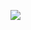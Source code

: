 [![](https://mermaid.ink/img/pako:eNqtWF9v01YU_ypXfmq1tAshtKsfKoUwQQVUXVNNaOseXNvkWontzL6O2iEepj7wME2iD3tACIlQVR2wChhMk2JNPLjie_ib7JxjJ77-k6ZI9CF13PO75__vnNsHiu4apqIqvvlzYDq6ecPSup5m7zoMfgaaJyzdGmiOYB2m-Wyz--ltHD6z2F40cipkOm2U2vECp8tE9MLOA1iHuwPTLOO27tLpt-LwERM8Do8A_l0Qj48d1o_-Yx16GvB4_LLCsPbF4Buaw5kdhyd6GbpRRt6K_gJ5RPOy_HZZ_rYVh4c2M4IDeCvKkFYZssWjFw6E50yvULFZlt_h0Qf4BRF0E_nkc9MVJnOHpsc6tVZHBZ8PmPDI_POj88ME4TBfCh7-_VU-DclnZ2l9_SvInsrOHxPUAfmzARtGz92Z6UyhnfYSoJfAglsYC4fs_o1dR71dMAVe_hqwHqc_lpRC6lXW5hg-gJ4fxeOPzsW5B0Slwq6lucyAN4_mHFDWHoe_O2xXgUC_snMAdjcOn1q7SkXJYpoqRKcmrq9vqWwnHo9c9Co8spjA2GFM_Ev7tIdfAijf8euACTrMv8AfcmczSZ3ATEP-mB19QOjxDLUYBZXd-fQWFCSFJiyH6Z9GbA_lU0Gyjo6_F430pDwgvnlUKbxtKbzGtA8rDGmTIe3p-ej9O13GwIvjAetDdjPExOMdD90bQp0BMIjDJzp2F0CNQu-3Z4Q5jwK_3wi2R68qI3z-GGvaKcDKXk0BSWFBMrG4UeVhvi0X7Oh5gK_e6DXWQ2JgehyOFkt64_G_Ago9GlFmfSgrzEFSVT2eo4e-6w4m7CQ8LTUyCyNqONWYEYdvWB-7JkhwUv2izu-1vmVowDSSILXpaUDskIH2PFPrsdvcyokW8zb5ydiL1NzInR4dwwf5pbP9rB6yE0zHSL5MHwqhasfjE1BObKhHzy0yGWI3pLrVU76RodDc2K7HFrAGdI7DE97i2TxgvovNCx-ZIZ2lxY2OKgNlgM4x6Im0NrF0PgyqIjxhV6a4iYmXRTYqY7OBwUHsvTg8I2rEGhJETdjHvDj5NrIOk5teZKrh8URAIUH3ldDVtavDGR-JEJ8wLrdgdfckBH3PxBLGeniacoIP9vA51EkH7ktQ2S53IAq7Cccq6Ud_Q4qHyOQzD8jbdhOCSdUFPd2r2AVy46BNzExxFHAq8DkSJ49GFkyf88cafIMAhc-KJyn5sxa35ZkpkFYGUlwqrWELLf_A0RfzJ6WBk9NL3dclr6r8KRSVpgtriPSw3UlebKOraF9-McI6e5fkHReTePwOfrU25mAgFqfQvjheFhzwMsBaO3UWcxb0BfsxN4jBg9GAxeFLgHHKHDwYMEKdnzLvt7MUwj72aqqzWF6fkz8I3EA6S07b565401RvdiZbhMhk8mqmgE2Qn5bkLHG2sBX4_Otvbc3qLxZ9pBXwjkVyPcBULI_pxKSWeCZT4aSetqsKKt1Iy12eJdLs-2Yhk0OLnkb2pfK4E4evqX-A0KRuSLoZ-c5wceidJBP4c9N7ndzOVJSasjpTMmJ-oiRpiP-f9sTs2TmbGfG5RkjmSDeJyT7OenH4HjeMM43a9g-LxkVCDH1wUzqJVo02dyfrO-z62fyuLtU8iXZkNTqgidPEjHK5IGfZAnsxtIL3dOmgWXbezLyfQ_lfgvbTMCvlU-cPgOg4l7tLRUBi_kKCy-uWYZaYv_pWusNNuJVF_1g07mG78wNaGnwtSOtkelUtXR9a2UjADbZwQCnBLQSRTlp1hYtj3TaFZ-k-9TyMergkOrltMgNR61K76Cln5m_preo9I1nC02U3Z2FWyLJnhukLzz1gW8V4ban5-6QevU_vCnuoZz96r7FkCGa06HS5hVcLKCq4YwEZKzWl61mGogovMGuKbXrAGfBVeYDqdhXBTdvcVVR4NMz7WtCnKfUQYDCafnBde4L03KDLFfW-BqxcU4IB3gHS_w1NRaAaTK_tBo5Q1DU6QVEfKPuKeuWb5nKz2VhZbaw21pprjUZNOVDUpWbz6nK9UV9ZqTfr9atr9ZWHNeUX0tlcvlav10G0ea25tnpt9WpNMQ1LuN7d5L9T9E-qh_8DP0uF5w?type=png)](https://mermaid.live/edit#pako:eNqtWF9v01YU_ypXfmq1tAshtKsfKoUwQQVUXVNNaOseXNvkWontzL6O2iEepj7wME2iD3tACIlQVR2wChhMk2JNPLjie_ib7JxjJ77-k6ZI9CF13PO75__vnNsHiu4apqIqvvlzYDq6ecPSup5m7zoMfgaaJyzdGmiOYB2m-Wyz--ltHD6z2F40cipkOm2U2vECp8tE9MLOA1iHuwPTLOO27tLpt-LwERM8Do8A_l0Qj48d1o_-Yx16GvB4_LLCsPbF4Buaw5kdhyd6GbpRRt6K_gJ5RPOy_HZZ_rYVh4c2M4IDeCvKkFYZssWjFw6E50yvULFZlt_h0Qf4BRF0E_nkc9MVJnOHpsc6tVZHBZ8PmPDI_POj88ME4TBfCh7-_VU-DclnZ2l9_SvInsrOHxPUAfmzARtGz92Z6UyhnfYSoJfAglsYC4fs_o1dR71dMAVe_hqwHqc_lpRC6lXW5hg-gJ4fxeOPzsW5B0Slwq6lucyAN4_mHFDWHoe_O2xXgUC_snMAdjcOn1q7SkXJYpoqRKcmrq9vqWwnHo9c9Co8spjA2GFM_Ev7tIdfAijf8euACTrMv8AfcmczSZ3ATEP-mB19QOjxDLUYBZXd-fQWFCSFJiyH6Z9GbA_lU0Gyjo6_F430pDwgvnlUKbxtKbzGtA8rDGmTIe3p-ej9O13GwIvjAetDdjPExOMdD90bQp0BMIjDJzp2F0CNQu-3Z4Q5jwK_3wi2R68qI3z-GGvaKcDKXk0BSWFBMrG4UeVhvi0X7Oh5gK_e6DXWQ2JgehyOFkt64_G_Ago9GlFmfSgrzEFSVT2eo4e-6w4m7CQ8LTUyCyNqONWYEYdvWB-7JkhwUv2izu-1vmVowDSSILXpaUDskIH2PFPrsdvcyokW8zb5ydiL1NzInR4dwwf5pbP9rB6yE0zHSL5MHwqhasfjE1BObKhHzy0yGWI3pLrVU76RodDc2K7HFrAGdI7DE97i2TxgvovNCx-ZIZ2lxY2OKgNlgM4x6Im0NrF0PgyqIjxhV6a4iYmXRTYqY7OBwUHsvTg8I2rEGhJETdjHvDj5NrIOk5teZKrh8URAIUH3ldDVtavDGR-JEJ8wLrdgdfckBH3PxBLGeniacoIP9vA51EkH7ktQ2S53IAq7Cccq6Ud_Q4qHyOQzD8jbdhOCSdUFPd2r2AVy46BNzExxFHAq8DkSJ49GFkyf88cafIMAhc-KJyn5sxa35ZkpkFYGUlwqrWELLf_A0RfzJ6WBk9NL3dclr6r8KRSVpgtriPSw3UlebKOraF9-McI6e5fkHReTePwOfrU25mAgFqfQvjheFhzwMsBaO3UWcxb0BfsxN4jBg9GAxeFLgHHKHDwYMEKdnzLvt7MUwj72aqqzWF6fkz8I3EA6S07b565401RvdiZbhMhk8mqmgE2Qn5bkLHG2sBX4_Otvbc3qLxZ9pBXwjkVyPcBULI_pxKSWeCZT4aSetqsKKt1Iy12eJdLs-2Yhk0OLnkb2pfK4E4evqX-A0KRuSLoZ-c5wceidJBP4c9N7ndzOVJSasjpTMmJ-oiRpiP-f9sTs2TmbGfG5RkjmSDeJyT7OenH4HjeMM43a9g-LxkVCDH1wUzqJVo02dyfrO-z62fyuLtU8iXZkNTqgidPEjHK5IGfZAnsxtIL3dOmgWXbezLyfQ_lfgvbTMCvlU-cPgOg4l7tLRUBi_kKCy-uWYZaYv_pWusNNuJVF_1g07mG78wNaGnwtSOtkelUtXR9a2UjADbZwQCnBLQSRTlp1hYtj3TaFZ-k-9TyMergkOrltMgNR61K76Cln5m_preo9I1nC02U3Z2FWyLJnhukLzz1gW8V4ban5-6QevU_vCnuoZz96r7FkCGa06HS5hVcLKCq4YwEZKzWl61mGogovMGuKbXrAGfBVeYDqdhXBTdvcVVR4NMz7WtCnKfUQYDCafnBde4L03KDLFfW-BqxcU4IB3gHS_w1NRaAaTK_tBo5Q1DU6QVEfKPuKeuWb5nKz2VhZbaw21pprjUZNOVDUpWbz6nK9UV9ZqTfr9atr9ZWHNeUX0tlcvlav10G0ea25tnpt9WpNMQ1LuN7d5L9T9E-qh_8DP0uF5w)
